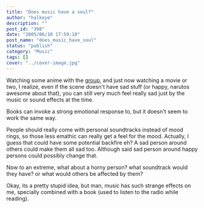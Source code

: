 ```yaml
---
title: "Does music have a soul?"
author: "halkeye"
description: ""
post_id: "398"
date: "2005/06/10 17:59:10"
post_name: "does_music_have_soul"
status: "publish"
category: "Music"
tags: []
cover: "../cover-image.jpg"
---
```


Watching some anime with the [group](https://www.sfuarc.com/), and just now watching a movie or two, I realize, even if the scene doesn't have sad stuff (or happy, narutos awesome about that), you can still very much feel really sad just by the music or sound effects at the time.

Books can invoke a strong emotional response to, but it doesn't seem to work the same way.

People should really come with personal soundtracks instead of mood rings, so those less emathic can really get a feel for the mood. Actually, I guess that could have some potential backfire eh? A sad person around others could make them all sad too. Although said sad person around happy persons could possibly change that.

Now to an extreme, what about a horny person? what soundtrack would they have? or what would others be affected by them?

Okay, its a pretty stupid idea, but man, music has such strange effects on me, specially combined with a book (used to listen to the radio while reading).
